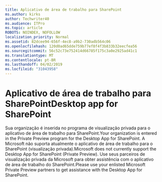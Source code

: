 ```yaml
---
title: Aplicativo de área de trabalho para SharePoint
ms.author: kirks
author: Techwriter40
ms.audience: ITPro
ms.topic: article
ROBOTS: NOINDEX, NOFOLLOW
localization_priority: Normal
ms.assetid: 82dcee94-656f-4ec8-a9b2-730adb564c06
ms.openlocfilehash: 120d0ad65dde759b77ef8f4f3b833b32eecfea56
ms.sourcegitcommit: 56c52c73e752414d66785f175c3a0e2925ad41c1
ms.translationtype: MT
ms.contentlocale: pt-BR
ms.lasthandoff: 04/02/2019
ms.locfileid: "31043958"
---
```

# <a name="desktop-app-for-sharepoint"></a><span data-ttu-id="b0d7a-102">Aplicativo de área de trabalho para SharePoint</span><span class="sxs-lookup"><span data-stu-id="b0d7a-102">Desktop app for SharePoint</span></span>

<span data-ttu-id="b0d7a-103">Sua organização é inserida no programa de visualização privada para o aplicativo de área de trabalho para SharePoint.</span><span class="sxs-lookup"><span data-stu-id="b0d7a-103">Your organization is entered in the Private Preview program for the Desktop App for SharePoint.</span></span> <span data-ttu-id="b0d7a-104">A Microsoft não suporta atualmente o aplicativo de área de trabalho para o SharePoint (visualização privada).</span><span class="sxs-lookup"><span data-stu-id="b0d7a-104">Microsoft does not currently support the Desktop App for SharePoint (Private Preview).</span></span> <span data-ttu-id="b0d7a-105">Use seus parceiros de visualização privada da Microsoft para obter assistência com o aplicativo de área de trabalho do SharePoint.</span><span class="sxs-lookup"><span data-stu-id="b0d7a-105">Please use your enlisted Microsoft Private Preview partners to get assistance with the Desktop App for SharePoint.</span></span>
